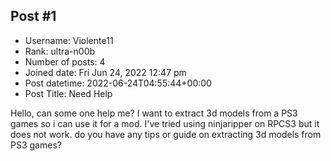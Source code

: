 ## Post #1
- Username: Violente11
- Rank: ultra-n00b
- Number of posts: 4
- Joined date: Fri Jun 24, 2022 12:47 pm
- Post datetime: 2022-06-24T04:55:44+00:00
- Post Title: Need Help

Hello, can some one help me? I want to extract 3d models from a PS3 games so i can use it for a mod. I've tried using ninjaripper on RPCS3 but it does not work. do you have any tips or guide on extracting 3d models from PS3 games?
